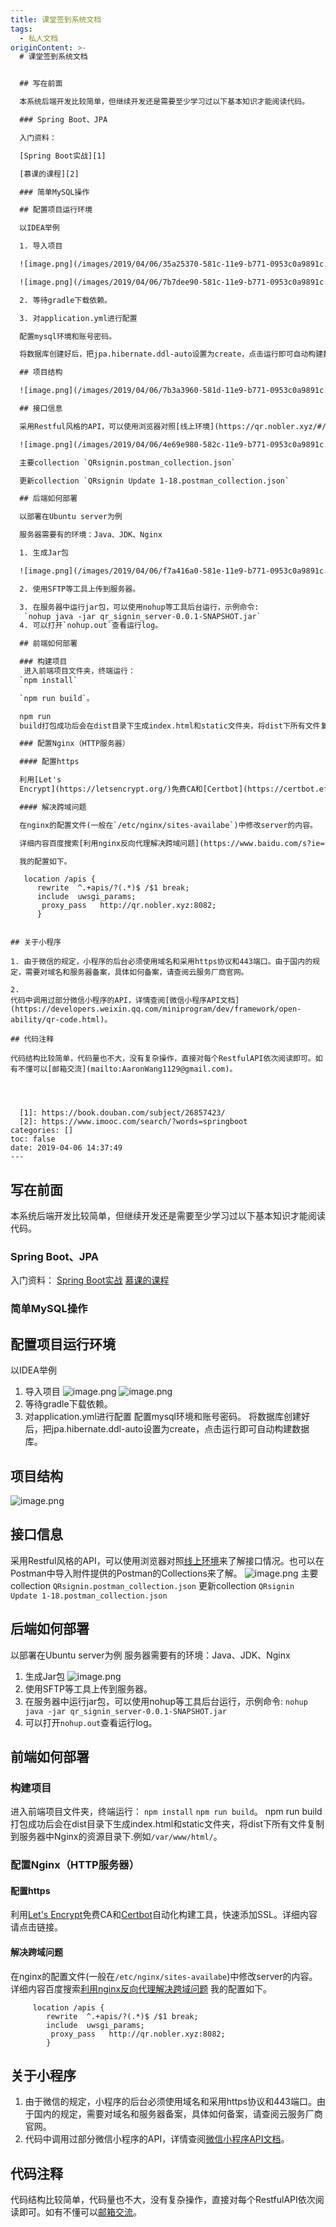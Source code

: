```yaml
---
title: 课堂签到系统文档
tags:
  - 私人文档
originContent: >-
  # 课堂签到系统文档


  ## 写在前面

  本系统后端开发比较简单，但继续开发还是需要至少学习过以下基本知识才能阅读代码。

  ### Spring Boot、JPA

  入门资料：

  [Spring Boot实战][1]

  [慕课的课程][2]

  ### 简单MySQL操作

  ## 配置项目运行环境

  以IDEA举例

  1. 导入项目

  ![image.png](/images/2019/04/06/35a25370-581c-11e9-b771-0953c0a9891c.png)

  ![image.png](/images/2019/04/06/7b7dee90-581c-11e9-b771-0953c0a9891c.png)

  2. 等待gradle下载依赖。

  3. 对application.yml进行配置

  配置mysql环境和账号密码。

  将数据库创建好后，把jpa.hibernate.ddl-auto设置为create，点击运行即可自动构建数据库。

  ## 项目结构

  ![image.png](/images/2019/04/06/7b3a3960-581d-11e9-b771-0953c0a9891c.png)

  ## 接口信息

  采用Restful风格的API，可以使用浏览器对照[线上环境](https://qr.nobler.xyz/#/login?redirect=%2Fdashboard)来了解接口情况。也可以在Postman中导入附件提供的Postman的Collections来了解。

  ![image.png](/images/2019/04/06/4e69e980-582c-11e9-b771-0953c0a9891c.png)

  主要collection `QRsignin.postman_collection.json`

  更新collection `QRsignin Update 1-18.postman_collection.json`

  ## 后端如何部署

  以部署在Ubuntu server为例

  服务器需要有的环境：Java、JDK、Nginx

  1. 生成Jar包

  ![image.png](/images/2019/04/06/f7a416a0-581e-11e9-b771-0953c0a9891c.png)

  2. 使用SFTP等工具上传到服务器。

  3. 在服务器中运行jar包，可以使用nohup等工具后台运行，示例命令:
   `nohup java -jar qr_signin_server-0.0.1-SNAPSHOT.jar`
  4. 可以打开`nohup.out`查看运行log。

  ## 前端如何部署

  ### 构建项目
   进入前端项目文件夹，终端运行：
  `npm install`

  `npm run build`。

  npm run
  build打包成功后会在dist目录下生成index.html和static文件夹，将dist下所有文件复制到服务器中Nginx的资源目录下.例如`/var/www/html/`。

  ### 配置Nginx（HTTP服务器）

  #### 配置https

  利用[Let's
  Encrypt](https://letsencrypt.org/)免费CA和[Certbot](https://certbot.eff.org/)自动化构建工具，快速添加SSL。详细内容请点击链接。

  #### 解决跨域问题

  在nginx的配置文件(一般在`/etc/nginx/sites-availabe`)中修改server的内容。 

  详细内容百度搜索[利用nginx反向代理解决跨域问题](https://www.baidu.com/s?ie=utf-8&f=8&rsv_bp=1&tn=baidu&wd=%E5%88%A9%E7%94%A8nginx%E5%8F%8D%E5%90%91%E4%BB%A3%E7%90%86%E8%A7%A3%E5%86%B3%E8%B7%A8%E5%9F%9F%E9%97%AE%E9%A2%98&oq=%25E5%2588%25A9%25E7%2594%25A8nginx%25E5%258F%258D%25E5%2590%2591%25E4%25BB%25A3%25E7%2590%2586&rsv_pq=a2c369b3000b85cb&rsv_t=6906JfiLLH56z%2BX73FdEXMeGhxv%2Bph228gyUZCxMjU1jCQTeOomloe%2B%2Bpyc&rqlang=cn&rsv_enter=1&inputT=4556&rsv_sug3=60&rsv_sug1=3&rsv_sug7=100&rsv_sug2=0&rsv_sug4=4875)

  我的配置如下。

  ```
       location /apis {
          rewrite  ^.+apis/?(.*)$ /$1 break;
          include  uwsgi_params;
           proxy_pass   http://qr.nobler.xyz:8082;
          }
  ```

  ## 关于小程序

  1. 由于微信的规定，小程序的后台必须使用域名和采用https协议和443端口。由于国内的规定，需要对域名和服务器备案，具体如何备案，请查阅云服务厂商官网。

  2.
  代码中调用过部分微信小程序的API，详情查阅[微信小程序API文档](https://developers.weixin.qq.com/miniprogram/dev/framework/open-ability/qr-code.html)。

  ## 代码注释

  代码结构比较简单，代码量也不大，没有复杂操作，直接对每个RestfulAPI依次阅读即可。如有不懂可以[邮箱交流](mailto:AaronWang1129@gmail.com)。




    [1]: https://book.douban.com/subject/26857423/
    [2]: https://www.imooc.com/search/?words=springboot
categories: []
toc: false
date: 2019-04-06 14:37:49
---
```


## 写在前面
本系统后端开发比较简单，但继续开发还是需要至少学习过以下基本知识才能阅读代码。
### Spring Boot、JPA
入门资料：
[Spring Boot实战][1]
[慕课的课程][2]
### 简单MySQL操作
## 配置项目运行环境
以IDEA举例
1. 导入项目
![image.png](/images/2019/04/06/35a25370-581c-11e9-b771-0953c0a9891c.png)
![image.png](/images/2019/04/06/7b7dee90-581c-11e9-b771-0953c0a9891c.png)
2. 等待gradle下载依赖。
3. 对application.yml进行配置
配置mysql环境和账号密码。
将数据库创建好后，把jpa.hibernate.ddl-auto设置为create，点击运行即可自动构建数据库。
## 项目结构
![image.png](/images/2019/04/06/7b3a3960-581d-11e9-b771-0953c0a9891c.png)
## 接口信息
采用Restful风格的API，可以使用浏览器对照[线上环境](https://qr.nobler.xyz/#/login?redirect=%2Fdashboard)来了解接口情况。也可以在Postman中导入附件提供的Postman的Collections来了解。
![image.png](/images/2019/04/06/4e69e980-582c-11e9-b771-0953c0a9891c.png)
主要collection `QRsignin.postman_collection.json`
更新collection `QRsignin Update 1-18.postman_collection.json`
## 后端如何部署
以部署在Ubuntu server为例
服务器需要有的环境：Java、JDK、Nginx
1. 生成Jar包
![image.png](/images/2019/04/06/f7a416a0-581e-11e9-b771-0953c0a9891c.png)
2. 使用SFTP等工具上传到服务器。
3. 在服务器中运行jar包，可以使用nohup等工具后台运行，示例命令:
 `nohup java -jar qr_signin_server-0.0.1-SNAPSHOT.jar`
4. 可以打开`nohup.out`查看运行log。
## 前端如何部署
### 构建项目
 进入前端项目文件夹，终端运行：
`npm install`
`npm run build`。
npm run build打包成功后会在dist目录下生成index.html和static文件夹，将dist下所有文件复制到服务器中Nginx的资源目录下.例如`/var/www/html/`。
### 配置Nginx（HTTP服务器）
#### 配置https
利用[Let's Encrypt](https://letsencrypt.org/)免费CA和[Certbot](https://certbot.eff.org/)自动化构建工具，快速添加SSL。详细内容请点击链接。
#### 解决跨域问题
在nginx的配置文件(一般在`/etc/nginx/sites-availabe`)中修改server的内容。 
详细内容百度搜索[利用nginx反向代理解决跨域问题](https://www.baidu.com/s?ie=utf-8&f=8&rsv_bp=1&tn=baidu&wd=%E5%88%A9%E7%94%A8nginx%E5%8F%8D%E5%90%91%E4%BB%A3%E7%90%86%E8%A7%A3%E5%86%B3%E8%B7%A8%E5%9F%9F%E9%97%AE%E9%A2%98&oq=%25E5%2588%25A9%25E7%2594%25A8nginx%25E5%258F%258D%25E5%2590%2591%25E4%25BB%25A3%25E7%2590%2586&rsv_pq=a2c369b3000b85cb&rsv_t=6906JfiLLH56z%2BX73FdEXMeGhxv%2Bph228gyUZCxMjU1jCQTeOomloe%2B%2Bpyc&rqlang=cn&rsv_enter=1&inputT=4556&rsv_sug3=60&rsv_sug1=3&rsv_sug7=100&rsv_sug2=0&rsv_sug4=4875)
我的配置如下。
```
     location /apis {
        rewrite  ^.+apis/?(.*)$ /$1 break;
        include  uwsgi_params;
         proxy_pass   http://qr.nobler.xyz:8082;
        }
```
## 关于小程序
1. 由于微信的规定，小程序的后台必须使用域名和采用https协议和443端口。由于国内的规定，需要对域名和服务器备案，具体如何备案，请查阅云服务厂商官网。
2. 代码中调用过部分微信小程序的API，详情查阅[微信小程序API文档](https://developers.weixin.qq.com/miniprogram/dev/framework/open-ability/qr-code.html)。
## 代码注释
代码结构比较简单，代码量也不大，没有复杂操作，直接对每个RestfulAPI依次阅读即可。如有不懂可以[邮箱交流](mailto:AaronWang1129@gmail.com)。




  [1]: https://book.douban.com/subject/26857423/
  [2]: https://www.imooc.com/search/?words=springboot